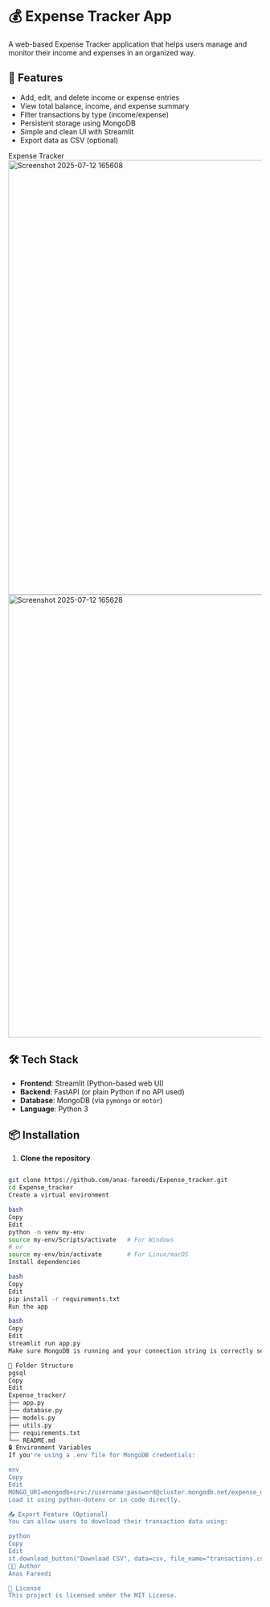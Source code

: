 # 💰 Expense Tracker App

A web-based Expense Tracker application that helps users manage and monitor their income and expenses in an organized way.

## 🚀 Features

- Add, edit, and delete income or expense entries
- View total balance, income, and expense summary
- Filter transactions by type (income/expense)
- Persistent storage using MongoDB
- Simple and clean UI with Streamlit
- Export data as CSV (optional)



Expense Tracker 
<img width="1253" height="864" alt="Screenshot 2025-07-12 165608" src="https://github.com/user-attachments/assets/92c78bbc-dc26-4778-a869-8f466f714a80" />
<img width="1076" height="881" alt="Screenshot 2025-07-12 165628" src="https://github.com/user-attachments/assets/b1e3d7c9-d3f8-4d97-81b7-3cb3b7b51b70" />

## 🛠️ Tech Stack

- **Frontend**: Streamlit (Python-based web UI)
- **Backend**: FastAPI (or plain Python if no API used)
- **Database**: MongoDB (via `pymongo` or `motor`)
- **Language**: Python 3

## 📦 Installation

1. **Clone the repository**

```bash

git clone https://github.com/anas-fareedi/Expense_tracker.git
cd Expense_tracker
Create a virtual environment

bash
Copy
Edit
python -m venv my-env
source my-env/Scripts/activate   # For Windows
# or
source my-env/bin/activate       # For Linux/macOS
Install dependencies

bash
Copy
Edit
pip install -r requirements.txt
Run the app

bash
Copy
Edit
streamlit run app.py
Make sure MongoDB is running and your connection string is correctly set in your code.

🧾 Folder Structure
pgsql
Copy
Edit
Expense_tracker/
├── app.py
├── database.py
├── models.py
├── utils.py
├── requirements.txt
└── README.md
🔒 Environment Variables
If you're using a .env file for MongoDB credentials:

env
Copy
Edit
MONGO_URI=mongodb+srv://username:password@cluster.mongodb.net/expense_db
Load it using python-dotenv or in code directly.

📤 Export Feature (Optional)
You can allow users to download their transaction data using:

python
Copy
Edit
st.download_button("Download CSV", data=csv, file_name="transactions.csv")
🧑‍💻 Author
Anas Fareedi

📄 License
This project is licensed under the MIT License.

